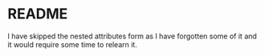 # README

I have skipped the nested attributes form as I have forgotten some of it and it would require some
time to relearn it. 